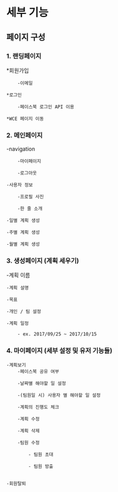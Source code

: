 <h1>세부 기능</h1>

<h2>페이지 구성</h2>

<h3>1. 랜딩페이지</h3>
    *회원가입

        -이메일

    *로그인

        -페이스북 로그인 API 이용

    *WCE 페이지 이동


<h3>2. 메인페이지</h3>
    -navigation

        -마이페이지

        -로그아웃

    -사용자 정보

        -프로필 사진

        -한 줄 소개

    -일별 계획 생성

    -주별 계획 생성

    -월별 계획 생성



<h3>3. 생성페이지 (계획 세우기)</h3>
    -계획 이름

    -계획 설명

    -목표

    -개인 / 팀 설정

    -계획 일정

        - ex. 2017/09/25 ~ 2017/10/15



<h3>4. 마이페이지 (세부 설정 및 유저
기능들)</h3>

    -계획보기
        -페이스북 공유 여부

        -날짜별 해야할 일 설정

        -(팀원일 시) 사용자 별 해야할 일 설정

        -계획의 진행도 체크

        -계획 수정

        -계획 삭제

        -팀원 수정

            - 팀원 초대

            - 팀원 방출


    -회원탈퇴
